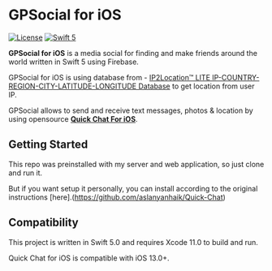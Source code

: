 
# GPSocial for iOS

[![License](http://img.shields.io/badge/License-MIT-green.svg?style=flat)](https://github.com/aslanyanhaik/Quick-Chat/blob/master/LICENSE)
[![Swift 5](https://img.shields.io/badge/Swift-5.0-orange.svg?style=flat)](https://swift.org)


**GPSocial for iOS** is a media social for finding and make friends around the world written in Swift 5 using Firebase.

GPSocial for iOS is using database from -   [IP2Location™ LITE IP-COUNTRY-REGION-CITY-LATITUDE-LONGITUDE Database](https://lite.ip2location.com/database/ip-country-region-city-latitude-longitude) to get location from user IP.

GPSocial allows to send and receive text messages, photos & location by using opensource [**Quick Chat For iOS**](https://github.com/aslanyanhaik/Quick-Chat).
## Getting Started
This repo was preinstalled with my server and web application, so just clone and run it.

But if you want setup it personally, you can install according to the original instructions [here].(https://github.com/aslanyanhaik/Quick-Chat)

## Compatibility

This project is written in Swift 5.0 and requires Xcode 11.0 to build and run.

Quick Chat for iOS is compatible with iOS 13.0+.
